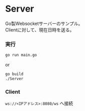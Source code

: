 # Server
Go製Websocketサーバーのサンプル。  
Clientに対して、現在日時を送る。

### 実行
```sh
go run main.go
```
or
```sh
go build
./Server
```

### Client
`ws://<IPアドレス>:8080/ws` へ接続